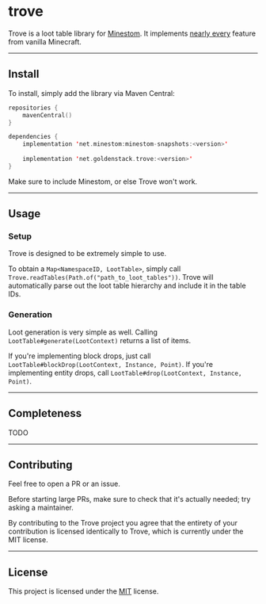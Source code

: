 # trove

Trove is a loot table library for [Minestom](https://github.com/Minestom/Minestom/). It implements
[nearly every](#completeness) feature from vanilla Minecraft.

---

## Install

To install, simply add the library via Maven Central:

``` kts
repositories {
    mavenCentral()
}

dependencies {
    implementation 'net.minestom:minestom-snapshots:<version>'
    
    implementation 'net.goldenstack.trove:<version>'
}
```
Make sure to include Minestom, or else Trove won't work.

---

## Usage

###  Setup

Trove is designed to be extremely simple to use.

To obtain a `Map<NamespaceID, LootTable>`, simply call `Trove.readTables(Path.of("path_to_loot_tables"))`. Trove will
automatically parse out the loot table hierarchy and include it in the table IDs.

### Generation
Loot generation is very simple as well. Calling `LootTable#generate(LootContext)` returns a list of items.

If you're implementing block drops, just call `LootTable#blockDrop(LootContext, Instance, Point)`. If you're
implementing entity drops, call `LootTable#drop(LootContext, Instance, Point)`.

---

## Completeness

TODO

---

## Contributing

Feel free to open a PR or an issue.

Before starting large PRs, make sure to check that it's actually needed; try asking a maintainer.

By contributing to the Trove project you agree that the entirety of your contribution is licensed identically to Trove,
which is currently under the MIT license.

---

## License

This project is licensed under the [MIT](LICENSE) license.